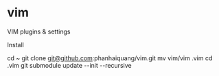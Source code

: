 vim
===

VIM plugins &amp; settings

Install

cd ~
git clone git@github.com:phanhaiquang/vim.git
mv vim/vim .vim
cd .vim
git submodule update --init --recursive

